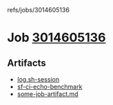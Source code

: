 refs/jobs/3014605136

# Job [3014605136](https://github.com/rokmoln/support-firecloud/runs/3014605136?check_suite_focus=true)

## Artifacts

* [log.sh-session](log.sh-session)
* [sf-ci-echo-benchmark](sf-ci-echo-benchmark)
* [some-job-artifact.md](some-job-artifact.md)

